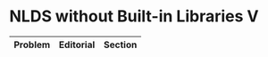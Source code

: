 # NLDS without Built-in Libraries V

| Problem | Editorial | Section | 
| ------- | --------- | ------- |